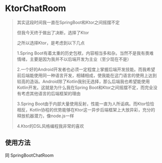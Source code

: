 # KtorChatRoom
> 其实这段时间我一直在SpringBoot和Ktor之间摇摆不定
> 
> 但我今天终于做出了决断，选择了Ktor
> 
> 之所以选择Ktor，是考虑到以下几点
> 
> 1.Spring Boot有着太重的历史包袱，内容相当多和杂。当然不是我有畏难情绪，主要是因为我并不以后端开发为主业（至少现在不是）
> 
> 2.一个好的Android开发者也必须一定程度上掌握后端开发技能。而我希望前后端能使用同一种语言开发，相辅相成，使我能在这门语言的使用上达到较高的造诣。Android除了Kotlin我别无选择，那么后端我也希望能使用Kotlin开发。这就是为什么我在Spring Boot和Ktor之间摇摆不定，而完全没有考虑其他语言的后端框架的理由
> 
> 3.Spring Boot由于内部大量使用反射，性能一直为人所诟病。而Ktor恰恰相反，Kotlin协程的优势能够在Ktor这一异步后端框架上大放异彩，充分的释放机器潜力，像node.js一样
> 
> 4.Ktor的DSL风格编程我非常的喜欢
## 使用方法
同 SpringBootChatRoom